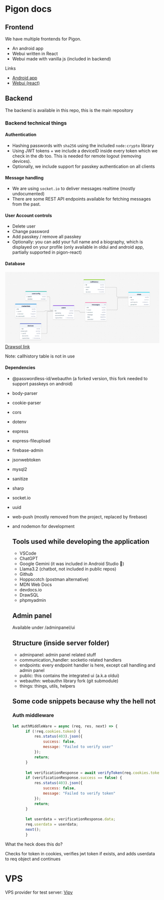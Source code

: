 # Pigon docs

## Frontend

We have multiple frontends for Pigon.

- An android app
- Webui written in React
- Webui made with vanilla js (included in backend)

Links

- [Android app](https://github.com/kiralysanyi/pigon-android/)
- [Webui (react)](https://github.com/kiralysanyi/pigon-react/)

## Backend

The backend is available in this repo, this is the main repository

### Backend technical things

#### Authentication
- Hashing passwords with `sha256` using the included `node:crypto` library
- Using JWT tokens + we include a deviceID inside every token which we check in the db too. This is needed for remote logout (removing devices).
- Optionally, we include support for passkey authentication on all clients

#### Message handling

- We are using `socket.io` to deliver messages realtime (mostly undocumented)
- There are some REST API endpoints available for fetching messages from the past.

#### User Account controls

- Delete user
- Change password
- Add passkey / remove all passkey
- Optionally: you can add your full name and a biography, which is displayed on your profile (only available in oldui and android app, partially supported in pigon-react)

#### Database

![SQL screenshot](https://raw.githubusercontent.com/kiralysanyi/pigon/a35cccf512a3c48045776ed681940224a05a93cf/docs/sql.png)
[Drawsql link](https://drawsql.app/teams/none-2111/diagrams/random-chat-db-thing)

Note: callhistory table is not in use

#### Dependencies

- @passwordless-id/webauthn (a forked version, this fork needed to support passkeys on android)
- body-parser
- cookie-parser
- cors
- dotenv
- express
- express-fileupload
- firebase-admin
- jsonwebtoken
- mysql2
- sanitize
- sharp
- socket.io
- uuid
- web-push (mostly removed from the project, replaced by firebase)
- and nodemon for development

  ## Tools used while developing the application

  - VSCode
  - ChatGPT
  - Google Gemini (it was included in Android Studio 🤣)
  - Llama3.2 (chatbot, not included in public repos)
  - Github
  - Hoppscotch (postman alternative)
  - MDN Web Docs
  - devdocs.io
  - DrawSQL
  - phpmyadmin
 
  ## Admin panel

  Available under /adminpanel/ui

  ## Structure (inside server folder)

  - adminpanel: admin panel related stuff
  - communication_handler: socketio related handlers
  - endpoints: every endpoint handler is here, except call handling and admin panel
  - public: this contains the integrated ui (a.k.a oldui)
  - webauthn: webauthn library fork (git submodule)
  - things: things, utils, helpers

  ## Some code snippets because why the hell not

  ### Auth middleware

  ```js
  let authMiddleWare = async (req, res, next) => {
        if (!req.cookies.token) {
            res.status(403).json({
                success: false,
                message: "Failed to verify user"
            });
            return;
        }
    
        let verificationResponse = await verifyToken(req.cookies.token);
        if (verificationResponse.success == false) {
            res.status(403).json({
                success: false,
                message: "Failed to verify token"
            });
            return;
        }

        let userdata = verificationResponse.data;
        req.userdata = userdata;
        next();
        }
  ```

What the heck does this do?

Checks for token in cookies, verifies jwt token if exists, and adds userdata to req object and continues

# VPS

VPS provider for test server: [Vipy](https://vipy.hu)
